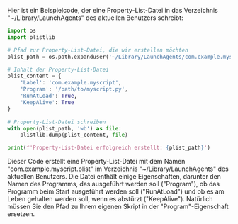 Hier ist ein Beispielcode, der eine Property-List-Datei in das Verzeichnis "~/Library/LaunchAgents" des aktuellen Benutzers schreibt:

```python
import os
import plistlib

# Pfad zur Property-List-Datei, die wir erstellen möchten
plist_path = os.path.expanduser('~/Library/LaunchAgents/com.example.myscript.plist')

# Inhalt der Property-List-Datei
plist_content = {
    'Label': 'com.example.myscript',
    'Program': '/path/to/myscript.py',
    'RunAtLoad': True,
    'KeepAlive': True
}

# Property-List-Datei schreiben
with open(plist_path, 'wb') as file:
    plistlib.dump(plist_content, file)

print(f'Property-List-Datei erfolgreich erstellt: {plist_path}')
```

Dieser Code erstellt eine Property-List-Datei mit dem Namen "com.example.myscript.plist" im Verzeichnis "~/Library/LaunchAgents" des aktuellen Benutzers. Die Datei enthält einige Eigenschaften, darunter den Namen des Programms, das ausgeführt werden soll ("Program"), ob das Programm beim Start ausgeführt werden soll ("RunAtLoad") und ob es am Leben gehalten werden soll, wenn es abstürzt ("KeepAlive"). Natürlich müssen Sie den Pfad zu Ihrem eigenen Skript in der "Program"-Eigenschaft ersetzen.
